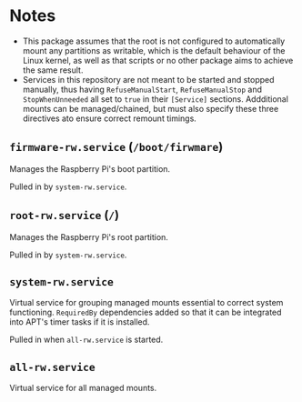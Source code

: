 # Notes
- This package assumes that the root is not configured to automatically mount any partitions as writable, which is the default behaviour of the Linux kernel, as well as that scripts or no other package aims to achieve the same result.
- Services in this repository are not meant to be started and stopped manually, thus having `RefuseManualStart`, `RefuseManualStop` and `StopWhenUnneeded` all set to `true` in their `[Service]` sections. Addditional mounts can be managed/chained, but must also specify these three directives ato ensure correct remount timings.
## `firmware-rw.service` (`/boot/firwmare`)
Manages the Raspberry Pi's boot partition.

Pulled in by `system-rw.service`.
## `root-rw.service` (`/`)
Manages the Raspberry Pi's root partition.

Pulled in by `system-rw.service`.
## `system-rw.service`
Virtual service for grouping managed mounts essential to correct system functioning. `RequiredBy` dependencies added so that it can be integrated into APT's timer tasks if it is installed.

Pulled in when `all-rw.service` is started.
## `all-rw.service`
Virtual service for all managed mounts.

